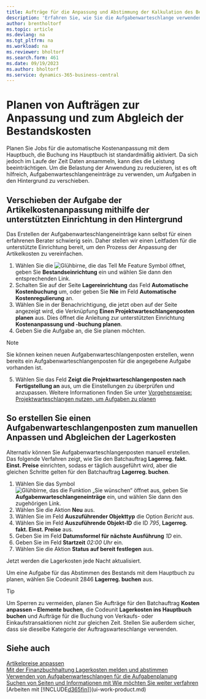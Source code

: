 ```yaml
---
title: Aufträge für die Anpassung und Abstimmung der Kalkulation des Bestands einplanen
description: 'Erfahren Sie, wie Sie die Aufgabenwarteschlange verwenden können, um die Aufgaben zum Anpassen der Lagerkosten oder zum Abstimmen der Kosten mit dem Hauptbuch in den Hintergrund zu verlagern. Angenommen, Ihr Unternehmen führt viele Aufgaben aus oder verarbeitet viele Transaktionen.'
author: brentholtorf
ms.topic: article
ms.devlang: na
ms.tgt_pltfrm: na
ms.workload: na
ms.reviewer: bholtorf
ms.search.form: 461
ms.date: 09/19/2023
ms.author: bholtorf
ms.service: dynamics-365-business-central
---
```

# Planen von Aufträgen zur Anpassung und zum Abgleich der Bestandskosten

Planen Sie Jobs für die automatische Kostenanpassung mit dem Hauptbuch, die Buchung ins Hauptbuch ist standardmäßig aktiviert.
Da sich jedoch im Laufe der Zeit Daten ansammeln, kann dies die Leistung beeinträchtigen. Um die Belastung der Anwendung zu reduzieren, ist es oft hilfreich, Aufgabenwarteschlangeneinträge zu verwenden, um Aufgaben in den Hintergrund zu verschieben.

## Verschieben der Aufgabe der Artikelkostenanpassung mithilfe der unterstützten Einrichtung in den Hintergrund

Das Erstellen der Aufgabenwarteschlangeneinträge kann selbst für einen erfahrenen Berater schwierig sein. Daher stellen wir einen Leitfaden für die unterstützte Einrichtung bereit, um den Prozess der Anpassung der Artikelkosten zu vereinfachen.  

1. Wählen Sie die ![Glühbirne, die das Tell Me Feature](media/ui-search/search_small.png "Tell me-Funktion") Symbol öffnet, geben Sie **Bestandseinrichtung** ein und wählen Sie dann den entsprechenden Link.  
2. Schalten Sie auf der Seite **Lagereinrichtung** das Feld **Automatische Kostenbuchung** um, oder geben Sie **Nie** im Feld **Automatische Kostenregulierung** an.  
3. Wählen Sie in der Benachrichtigung, die jetzt oben auf der Seite angezeigt wird, die Verknüpfung **Einen Projektwarteschlangenposten planen** aus. Dies öffnet die Anleitung zur unterstützten Einrichtung **Kostenanpassung und -buchung planen**.  
4. Geben Sie die Aufgabe an, die Sie planen möchten.  

  > [!NOTE]
  > Sie können keinen neuen Aufgabenwarteschlangenposten erstellen, wenn bereits ein Aufgabenwarteschlangenposten für die angegebene Aufgabe vorhanden ist.

5. Wählen Sie das Feld **Zeigt die Projektwarteschlangenposten nach Fertigstellung an** aus, um die Einstellungen zu überprüfen und anzupassen. Weitere Informationen finden Sie unter [Vorgehensweise: Projektwarteschlangen nutzen, um Aufgaben zu planen](admin-job-queues-schedule-tasks.md)  

## So erstellen Sie einen Aufgabenwarteschlangenposten zum manuellen Anpassen und Abgleichen der Lagerkosten

Alternativ können Sie Aufgabenwarteschlangenposten manuell erstellen. Das folgende Verfahren zeigt, wie Sie den Batchauftrag **Lagerreg. fakt. Einst. Preise** einrichten, sodass er täglich ausgeführt wird, aber die gleichen Schritte gelten für den Batchauftrag **Lagerreg. buchen**.  

1. Wählen Sie das Symbol ![Glühbirne, das die Funktion „Sie wünschen“ öffnet](media/ui-search/search_small.png "Tell me-Funktion") aus, geben Sie **Aufgabenwarteschlangeneinträge** ein, und wählen Sie dann den zugehörigen Link.  
2. Wählen Sie die Aktion **Neu** aus.  
3. Wählen Sie im Feld **Auszuführender Objekttyp** die Option *Bericht* aus.  
4. Wählen Sie im Feld **Auszuführende Objekt-ID** die ID *795*, **Lagerreg. fakt. Einst. Preise** aus.  
5. Geben Sie im Feld **Datumsformel für nächste Ausführung** *1D* ein.
6. Geben Sie im Feld **Startzeit** *02:00 Uhr* ein.
7. Wählen Sie die Aktion **Status auf bereit festlegen** aus.

Jetzt werden die Lagerkosten jede Nacht aktualisiert.  

Um eine Aufgabe für das Abstimmen des Bestands mit dem Hauptbuch zu planen, wählen Sie Codeunit 2846 **Lagerreg. buchen** aus.

> [!TIP]
> Um Sperren zu vermeiden, planen Sie Aufträge für den Batchauftrag **Kosten anpassen – Elemente buchen**, die Codeunit **Lagerkosten ins Hauptbuch buchen** und Aufträge für die Buchung von Verkaufs- oder Einkaufstransaktionen nicht zur gleichen Zeit. Stellen Sie außerdem sicher, dass sie dieselbe Kategorie der Auftragswarteschlange verwenden.

## Siehe auch 

[Artikelpreise anpassen](inventory-how-adjust-item-costs.md)  
[Mit der Finanzbuchhaltung Lagerkosten melden und abstimmen](finance-how-to-post-inventory-costs-to-the-general-ledger.md)  
[Verwenden von Aufgabenwarteschlangen für die Aufgabenplanung](admin-job-queues-schedule-tasks.md)  
[Suchen von Seiten und Informationen mit Wie möchten Sie weiter verfahren](ui-search.md)  
[Arbeiten mit [!INCLUDE[d365fin](includes/d365fin_md.md)]](ui-work-product.md)  
